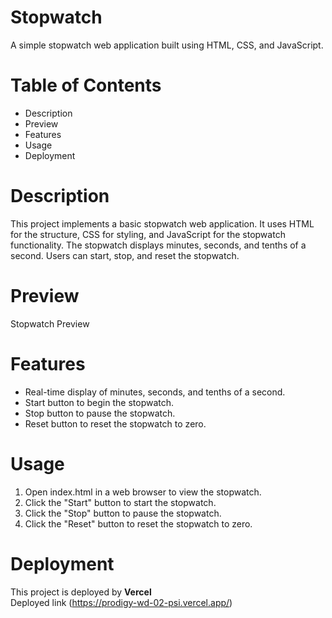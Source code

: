 # Stopwatch
A simple stopwatch web application built using HTML, CSS, and JavaScript.

# Table of Contents
* Description
* Preview
* Features
* Usage
* Deployment


# Description
This project implements a basic stopwatch web application. It uses HTML for the structure, CSS for styling, and JavaScript for the stopwatch functionality. The stopwatch displays minutes, seconds, and tenths of a second. Users can start, stop, and reset the stopwatch.

# Preview
Stopwatch Preview

# Features
* Real-time display of minutes, seconds, and tenths of a second.
* Start button to begin the stopwatch.
* Stop button to pause the stopwatch.
* Reset button to reset the stopwatch to zero.

# Usage
1. Open index.html in a web browser to view the stopwatch.
2. Click the "Start" button to start the stopwatch.
3. Click the "Stop" button to pause the stopwatch.
4. Click the "Reset" button to reset the stopwatch to zero.

# Deployment
This project is deployed by **Vercel**<br>
Deployed link (https://prodigy-wd-02-psi.vercel.app/)
